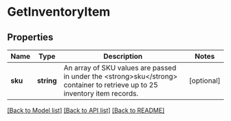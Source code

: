 # GetInventoryItem

## Properties
Name | Type | Description | Notes
------------ | ------------- | ------------- | -------------
**sku** | **string** | An array of SKU values are passed in under the &lt;strong&gt;sku&lt;/strong&gt; container to retrieve up to 25 inventory item records. | [optional] 

[[Back to Model list]](../README.md#documentation-for-models) [[Back to API list]](../README.md#documentation-for-api-endpoints) [[Back to README]](../README.md)


